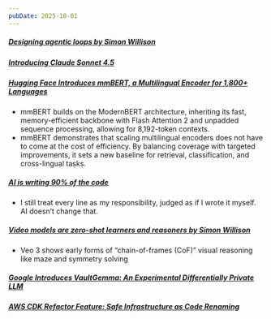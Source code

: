 ```yaml
---
pubDate: 2025-10-01
---
```


##### [Designing agentic loops by Simon Willison](https://simonwillison.net/2025/Sep/30/designing-agentic-loops/)
##### [Introducing Claude Sonnet 4.5](https://www.anthropic.com/news/claude-sonnet-4-5)
##### [Hugging Face Introduces mmBERT, a Multilingual Encoder for 1,800+ Languages](https://www.infoq.com/news/2025/09/mmbert/)

- mmBERT builds on the ModernBERT architecture, inheriting its fast, memory-efficient backbone with Flash Attention 2 and unpadded sequence processing, allowing for 8,192-token contexts.
- mmBERT demonstrates that scaling multilingual encoders does not have to come at the cost of efficiency. By balancing coverage with targeted improvements, it sets a new baseline for retrieval, classification, and cross-lingual tasks.

##### [AI is writing 90% of the code](https://lucumr.pocoo.org/2025/9/29/90-percent/)

- I still treat every line as my responsibility, judged as if I
wrote it myself.  AI doesn’t change that.

##### [Video models are zero-shot learners and reasoners by Simon Willison](https://simonwillison.net/2025/Sep/27/video-models-are-zero-shot-learners-and-reasoners/)

- Veo 3 shows early forms of “chain-of-frames (CoF)” visual reasoning like maze and symmetry solving

##### [Google Introduces VaultGemma: An Experimental Differentially Private LLM](https://www.infoq.com/news/2025/09/google-differential-privacy-llm/)
##### [AWS CDK Refactor Feature: Safe Infrastructure as Code Renaming](https://www.infoq.com/news/2025/09/aws-cdk-refactor-safe-iac/)